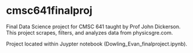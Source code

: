 # cmsc641finalproj

Final Data Science project for CMSC 641 taught by Prof John Dickerson. This project scrapes, filters, and analyzes data from physicsgre.com.

Project located within Juypter notebook (Dowling_Evan_finalproject.ipynb).
